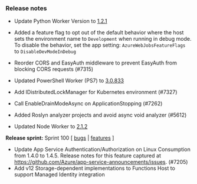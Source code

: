 ### Release notes
<!-- Please add your release notes in the following format:
- My change description (#PR)
-->
- Update Python Worker Version to [1.2.1](https://github.com/Azure/azure-functions-python-worker/releases/tag/1.2.1)

- Added a feature flag to opt out of the default behavior where the host sets the environment name to `Development` when running in debug mode. To disable the behavior, set the app setting: `AzureWebJobsFeatureFlags` to `DisableDevModeInDebug`
- Reorder CORS and EasyAuth middleware to prevent EasyAuth from blocking CORS requests (#7315)
- Updated PowerShell Worker (PS7) to [3.0.833](https://github.com/Azure/azure-functions-powershell-worker/releases/tag/v3.0.833)
- Add IDistributedLockManager for Kubernetes environment (#7327)
- Call EnableDrainModeAsync on ApplicationStopping (#7262)
- Added Roslyn analyzer projects and avoid async void analyzer (#5612)
- Updated Node Worker to [2.1.2](https://github.com/Azure/azure-functions-nodejs-worker/releases/tag/v2.1.2)

**Release sprint:** Sprint 100
[ [bugs](https://github.com/Azure/azure-functions-host/issues?q=is%3Aissue+milestone%3A%22Functions+Sprint+100%22+label%3Abug+is%3Aclosed) | [features](https://github.com/Azure/azure-functions-host/issues?q=is%3Aissue+milestone%3A%22Functions+Sprint+100%22+label%3Afeature+is%3Aclosed) ]
- Update App Service Authentication/Authorization on Linux Consumption from 1.4.0 to 1.4.5. Release notes for this feature captured at https://github.com/Azure/app-service-announcements/issues. (#7205)
- Add v12 Storage-dependent implementations to Functions Host to support Managed Identity integration
